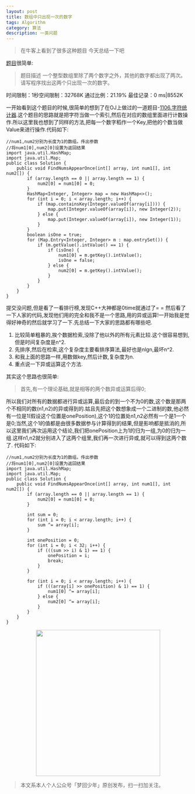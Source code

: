 ```yaml
---
layout: post
title: 数组中只出现一次的数字
tags: Algorithm
category: 算法
description: 一类问题
---
```


> 在牛客上看到了很多这种题目 今天总结一下吧

[题目](http://www.nowcoder.com/practice/e02fdb54d7524710a7d664d082bb7811?rp=2&ru=/ta/coding-interviews&qru=/ta/coding-interviews/question-ranking)很简单:

>题目描述
一个整型数组里除了两个数字之外，其他的数字都出现了两次。请写程序找出这两个只出现一次的数字。
>
时间限制：1秒空间限制：32768K
通过比例：21.19%
最佳记录：0 ms|8552K

一开始看到这个题目的时候,很简单的想到了在OJ上做过的一道题目-[1106.字符统计器](http://www.acmicpc.sdnu.edu.cn/problem/show/1106).这个题目的思路就是把字符当做一个索引,然后在对应的数组里面进行计数操作.所以这里我也想到了同样的方法,把每一个数字稻作一个Key,把他的个数当做Value来进行操作.代码如下:

	//num1,num2分别为长度为1的数组。传出参数
	//将num1[0],num2[0]设置为返回结果
	import java.util.HashMap;
	import java.util.Map;
	public class Solution {
		public void FindNumsAppearOnce(int[] array, int num1[], int num2[]) {
			if (array.length == 0 || array.length == 1) {
				num2[0] = num1[0] = 0;
			}
			HashMap<Integer, Integer> map = new HashMap<>();
			for (int i = 0; i < array.length; i++) {
				if (map.containsKey(Integer.valueOf(array[i]))) {
					map.put(Integer.valueOf(array[i]), new Integer(2));
				} else {
					map.put(Integer.valueOf(array[i]), new Integer(1));
				}
			}
			boolean isOne = true;
			for (Map.Entry<Integer, Integer> m : map.entrySet()) {
				if (m.getValue().intValue() == 1) {
					if (isOne) {
						num1[0] = m.getKey().intValue();
						isOne = false;
					} else {
						num2[0] = m.getKey().intValue();
					}
				}
			}
		}
	}
    
提交没问题,但是看了一看排行榜,发现C++大神都是0time就通过了= =
然后看了一下人家的代码,发现他们用的完全和我不是一个思路,用的异或运算!一开始我是觉得好神奇的然后就学习了一下.先总结一下大家的思路都有哪些吧.

1. 比较简单粗暴的,挨个数据检索,没除了他以外的所有元素比较.这个很容易想到,但是时间复杂度是n^2.
2. 先排序,然后在检索,这个复杂度主要看排序算法,最好也是nlgn,最坏n^2.
3. 和我上面的思路一样,用数做key,然后计数,复杂度为n.
4. 重点说一下异或运算这个方法.

其实这个思路也很简单:

> 首先,有一个理论基础,就是相等的两个数异或运算后得0;

所以我们对所有的数据都进行异或运算,最后会的到一个不为0的数,这个数是那两个不相同的数(n1,n2)的异或得到的.姑且先把这个数想象成一个二进制的数,他必然有一位是1(假设这个位置是onePosition),这个1的位置处n1,n2必然有一个是1一个是0;当然,这个1的值都是由很多数据参与计算得到的结果,但是影响都是抵消的,所以这里我们再次运用这个结论,我们把onePosition上为1的归为一组,为0的归为一组.这样n1,n2就分别进入了这两个组里,我们再一次进行异或,就可以得到这两个数了.
代码如下:
	
    //num1,num2分别为长度为1的数组。传出参数
	//将num1[0],num2[0]设置为返回结果
	import java.util.HashMap;
	import java.util.Map;
	public class Solution {
		public void FindNumsAppearOnce(int[] array, int num1[], int num2[]) {
			if (array.length == 0 || array.length == 1) {
				num2[0] = num1[0] = 0;
			}
		
			int sum = 0;
			for (int i = 0; i < array.length; i++) {
				sum ^= array[i];
			}

			int onePosition = 0;
			for (int i = 0; i < 32; i++) {
				if (((sum >> i) & 1) == 1) {
					onePosition = i;
					break;
				}
			}

			for (int i = 0; i < array.length; i++) {
				if (((array[i] >> onePosition) & 1) == 1) {
					num1[0] ^= array[i];
				} else {
					num2[0] ^= array[i];
				}
			}
		}
	}

<div align="center">
<img src="https://chucheng92.github.io/assets/img/qrcode.png" width="340" height="400" />
</div>

> 本文系本人个人公众号「梦回少年」原创发布，扫一扫加关注。
